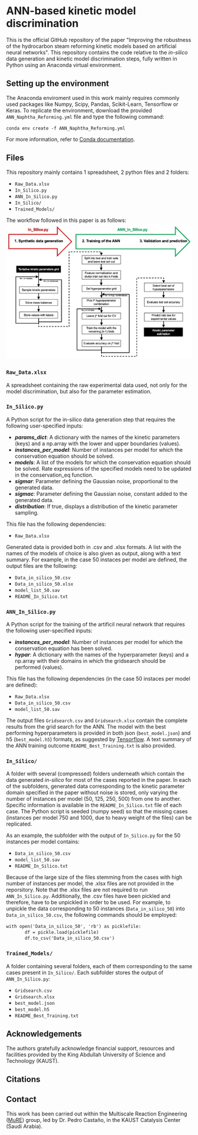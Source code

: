 # ANN-based kinetic model discrimination 
This is the official GitHub repository of the paper "Improving the robustness of the hydrocarbon steam reforming kinetic models based on artificial neural networks". This repository contains the code relative to the *in-silico* data generation and kinetic model discrimination steps, fully written in Python using an Anaconda virtual environment.

## Setting up the environment
The Anaconda enviroment used in this work mainly requires commonly used packages like Numpy, Scipy, Pandas, Scikit-Learn, Tensorflow or Keras. To replicate the environment, download the provided ```ANN_Naphtha_Reforming.yml``` file and type the following command:
```
conda env create -f ANN_Naphtha_Reforming.yml
```
For more information, refer to [Conda documentation](https://conda.io/projects/conda/en/latest/user-guide/tasks/manage-environments.html#creating-an-environment-from-an-environment-yml-file).

## Files
This repository mainly contains 1 spreadsheet, 2 python files and 2 folders:
- ```Raw_Data.xlsx```
- ```In_Silico.py```
- ```ANN_In_Silico.py```
- ```In_Silico/```
- ```Trained_Models/```

The workflow followed in this paper is as follows:
![Workflow](/images/Workflow.jpeg)

### ```Raw_Data.xlsx```
A spreadsheet containing the raw experimental data used, not only for the model discrimination, but also for the parameter estimation.

### ```In_Silico.py```
A Python script for the in-silico data generation step that requires the following user-specified inputs:
- ***params_dict***: A dictionary with the names of the kinetic parameters (keys) and a np.array with the lower and upper boundaries (values).
- ***instances_per_model***: Number of instances per model for which the conservation equation should be solved.
- ***models***: A list of the models for which the conservation equation should be solved. Rate expressions of the specified models need to be updated in the conservation_eq function.
- ***sigmar***: Parameter defining the Gaussian noise, proportional to the generated data.
- ***sigmac***: Parameter defining the Gaussian noise, constant added to the generated data.
- ***distribution***: If true, displays a distribution of the kinetic parameter sampling.

This file has the following dependencies:
- ```Raw_Data.xlsx```

Generated data is provided both in .csv and .xlsx formats. A list with the names of the models of choice is also given as output, along with a text summary. For example, in the case 50 instaces per model are defined, the output files are the following:  
- ```Data_in_silico_50.csv```
- ```Data_in_silico_50.xlsx```
- ```model_list_50.sav```
- ```README_In_Silico.txt```

### ```ANN_In_Silico.py```
A Python script for the training of the artificil neural network that requires the following user-specified inputs:
- ***instances_per_model***: Number of instances per model for which the conservation equation has been solved.
- ***hypar***: A dictionary with the names of the hyperparameter (keys) and a np.array with their domains in which the gridsearch should be performed (values).

This file has the following dependencies (in the case 50 instaces per model are defined):
- ```Raw_Data.xlsx```
- ```Data_in_silico_50.csv```
- ```model_list_50.sav```

The output files ```Gridsearch.csv``` and ```Gridsearch.xlsx``` contain the complete results from the grid search for the ANN. The model with the best performing hyperparameters is provided in both json (```best_model.json```) and h5 (```best_model.h5```) formats, as suggested by [Tensorflow](https://www.tensorflow.org/guide/keras/save_and_serialize). A text summary of the ANN training outcome ```README_Best_Training.txt``` is also provided.

### ```In_Silico/```
A folder with several (compressed) folders underneath which contain the data generated *in-silico* for most of the cases reported in the paper. In each of the subfolders, generated data corresponding to the kinetic parameter domain specified in the paper without noise is stored, only varying the number of instances per model (50, 125, 250, 500) from one to another. Specific information is available in the ```README_In_Silico.txt``` file of each case. The Python script is seeded (numpy seed) so that the missing cases (instances per model 750 and 1000, due to heavy weight of the files) can be replicated.

As an example, the subfolder with the output of ```In_Silico.py``` for the 50 instances per model contains:
- ```Data_in_silico_50.csv```
- ```model_list_50.sav```
- ```README_In_Silico.txt```

Because of the large size of the files stemming from the cases with high number of instances per model, the .xlsx files are not provided in the reporsitory. Note that the .xlsx files are not required to run ```ANN_In_Silico.py```. Additionally, the .csv files have been pickled and therefore, have to be unpickled in order to be used. For example, to unpickle the data corresponding to 50 instances (```Data_in_silico_50```) into ```Data_in_silico_50.csv```, the following commands should be employed:
```
with open('Data_in_silico_50', 'rb') as picklefile:
       df = pickle.load(picklefile)
       df.to_csv('Data_in_silico_50.csv')
```

### ```Trained_Models/```
A folder containing several folders, each of them corresponding to the same cases present in ```In_Silico/```. Each subfolder stores the output of ```ANN_In_Silico.py```:
- ```Gridsearch.csv``` 
- ```Gridsearch.xlsx```
- ```best_model.json```
- ```best_model.h5```
- ```README_Best_Training.txt``` 

## Acknowledgements
The authors gratefully acknowledge financial support, resources and facilities provided by the King Abdullah University of Science and Technology (KAUST). 

## Citations

## Contact 
This work has been carried out within the Multiscale Reaction Engineering ([MuRE](https://mure.kaust.edu.sa)) group, led by Dr. Pedro Castaño, in the KAUST Catalysis Center (Saudi Arabia).
